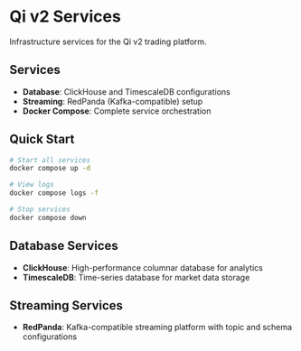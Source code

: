 # Qi v2 Services

Infrastructure services for the Qi v2 trading platform.

## Services

- **Database**: ClickHouse and TimescaleDB configurations
- **Streaming**: RedPanda (Kafka-compatible) setup
- **Docker Compose**: Complete service orchestration

## Quick Start

```bash
# Start all services
docker compose up -d

# View logs
docker compose logs -f

# Stop services
docker compose down
```

## Database Services

- **ClickHouse**: High-performance columnar database for analytics
- **TimescaleDB**: Time-series database for market data storage

## Streaming Services

- **RedPanda**: Kafka-compatible streaming platform with topic and schema configurations